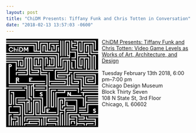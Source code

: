 ```yaml
---
layout: post
title: "ChiDM Presents: Tiffany Funk and Chris Totten in Conversation"
date: "2018-02-13 13:57:03 -0600"
---
```

<img alt="chidm" src="/assets/images/chidm.png" width="250px;" align="left" style="padding-right:10px;">
<p><a href="https://chidm.com/events/chidm-presents-tiffany-funk-and-chris-totten/">ChiDM Presents: Tiffany Funk and Chris Totten: Video Game Levels as Works of Art, Architecture, and Design</a>
<br /><br />
    Tuesday February 13th 2018, 6:00 pm–7:00 pm<br />
    Chicago Design Museum<br />
    Block Thirty Seven<br />
    108 N State St, 3rd Floor<br />
    Chicago, IL 60602
  </p>

